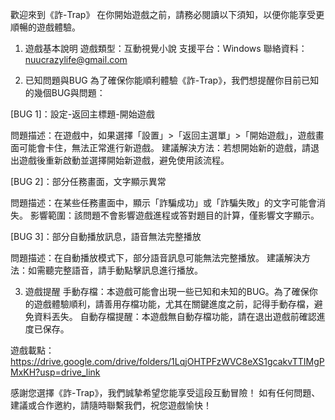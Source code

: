 歡迎來到《詐-Trap》
在你開始遊戲之前，請務必閱讀以下須知，以便你能享受更順暢的遊戲體驗。

1. 遊戲基本說明
遊戲類型：互動視覺小說
支援平台：Windows
聯絡資料：nuucrazylife@gmail.com

2. 已知問題與BUG
為了確保你能順利體驗《詐-Trap》，我們想提醒你目前已知的幾個BUG與問題：

[BUG 1]：設定-返回主標題-開始遊戲

問題描述：在遊戲中，如果選擇「設置」>「返回主選單」>「開始遊戲」，遊戲畫面可能會卡住，無法正常進行新遊戲。
建議解決方法：若想開始新的遊戲，請退出遊戲後重新啟動並選擇開始新遊戲，避免使用該流程。

[BUG 2]：部分任務畫面，文字顯示異常

問題描述：在某些任務畫面中，顯示「詐騙成功」或「詐騙失敗」的文字可能會消失。
影響範圍：該問題不會影響遊戲進程或答對題目的計算，僅影響文字顯示。

[BUG 3]：部分自動播放訊息，語音無法完整播放

問題描述：在自動播放模式下，部分語音訊息可能無法完整播放。
建議解決方法：如需聽完整語音，請手動點擊訊息進行播放。

3. 遊戲提醒
手動存檔：本遊戲可能會出現一些已知和未知的BUG。為了確保你的遊戲體驗順利，請善用存檔功能，尤其在關鍵進度之前，記得手動存檔，避免資料丟失。
自動存檔提醒：本遊戲無自動存檔功能，請在退出遊戲前確認進度已保存。

遊戲載點：https://drive.google.com/drive/folders/1LqjOHTPFzWVC8eXS1gcakvTTIMgPMxKH?usp=drive_link

感謝您選擇《詐-Trap》，我們誠摯希望您能享受這段互動冒險！
如有任何問題、建議或合作邀約，請隨時聯繫我們，祝您遊戲愉快！
